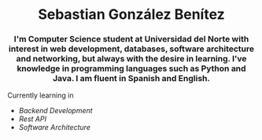 <h1 align="center">Sebastian González Benítez</h1>
<h3 align="center">I'm Computer Science student at Universidad del Norte with interest in web development, databases, software architecture and networking, but always with the desire in learning. I've knowledge in programming languages such as Python and Java. I am fluent in Spanish and English.</h3>

Currently learning in
- *Backend Development*
- *Rest API*
- *Software Architecture*
